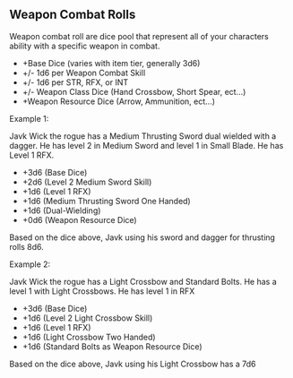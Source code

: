 ## Weapon Combat Rolls

Weapon combat roll are dice pool that represent all of your characters ability with a specific weapon in combat.

- +Base Dice (varies with item tier, generally 3d6)
- +/- 1d6 per Weapon Combat Skill
- +/- 1d6 per STR, RFX, or INT
- +/- Weapon Class Dice (Hand Crossbow, Short Spear, ect...)
- +Weapon Resource Dice (Arrow, Ammunition, ect...)

Example 1:

Javk Wick the rogue has a Medium Thrusting Sword dual wielded with a dagger. He has level 2 in Medium Sword and level 1 in Small Blade. He has Level 1 RFX.

- +3d6 (Base Dice)
- +2d6 (Level 2 Medium Sword Skill)
- +1d6 (Level 1 RFX)
- +1d6 (Medium Thrusting Sword One Handed)
- +1d6 (Dual-Wielding)
- +0d6 (Weapon Resource Dice)

Based on the dice above, Javk using his sword and dagger for thrusting rolls 8d6.

Example 2:

Javk Wick the rogue has a Light Crossbow and Standard Bolts. He has a level 1 with Light Crossbows. He has level 1 in RFX

- +3d6 (Base Dice)
- +1d6 (Level 2 Light Crossbow Skill)
- +1d6 (Level 1 RFX)
- +1d6 (Light Crossbow Two Handed)
- +1d6 (Standard Bolts as Weapon Resource Dice)

Based on the dice above, Javk using his Light Crossbow has a 7d6
